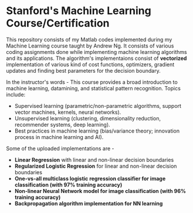 # Stanford's Machine Learning Course/Certification
This repository consists of my Matlab codes implemented during my Machine Learning course taught by Andrew Ng.
It consists of various coding assignments done while implementing machine learning algorithms and its applications.
The algorithm's implementaions consist of <b>vectorized</b> implementation of various kind of cost functions, optimizers, gradient updates and finding best parameters for the decision boundary.

In the instructor's words - This course provides a broad introduction to machine learning, datamining, and statistical pattern recognition. Topics include: 
<ul>
<li> Supervised learning (parametric/non-parametric algorithms, support vector machines, kernels, neural networks).</li>
<li> Unsupervised learning (clustering, dimensionality reduction, recommender systems, deep learning).</li>
<li> Best practices in machine learning (bias/variance theory; innovation process in machine learning and AI).</li>
</ul>

Some of the uploaded implementations are -
<ul>
<li> <b>Linear Regression</b> with linear and non-linear decision boundaries</b></li>
<li> <b>Regularized Logistic Regression</b> for linear and non-linear decision boundaries</b></li>
<li> <b>One-vs-all multiclass logistic regression classifier for image classification (with 97% training accuracy)</li>
<li> <b>Non-linear Neural Network model for image classification (with 96% training accuracy)</li>
<li> <b>Backpropagation algorithm implementation for NN learning </b></li>
</ul>

